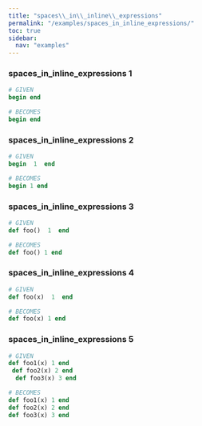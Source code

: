 ```yaml
---
title: "spaces\\_in\\_inline\\_expressions"
permalink: "/examples/spaces_in_inline_expressions/"
toc: true
sidebar:
  nav: "examples"
---
```


### spaces\_in\_inline\_expressions 1
```ruby
# GIVEN
begin end
```
```ruby
# BECOMES
begin end
```
### spaces\_in\_inline\_expressions 2
```ruby
# GIVEN
begin  1  end
```
```ruby
# BECOMES
begin 1 end
```
### spaces\_in\_inline\_expressions 3
```ruby
# GIVEN
def foo()  1  end
```
```ruby
# BECOMES
def foo() 1 end
```
### spaces\_in\_inline\_expressions 4
```ruby
# GIVEN
def foo(x)  1  end
```
```ruby
# BECOMES
def foo(x) 1 end
```
### spaces\_in\_inline\_expressions 5
```ruby
# GIVEN
def foo1(x) 1 end
 def foo2(x) 2 end
  def foo3(x) 3 end
```
```ruby
# BECOMES
def foo1(x) 1 end
def foo2(x) 2 end
def foo3(x) 3 end
```
